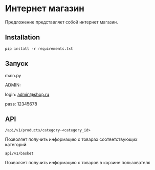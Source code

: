 # Интернет магазин

Предложение представляет собой интернет магазин.

## Installation

```pip install -r requirements.txt```

## Запуск
main.py

ADMIN:

login: admin@shop.ru

pass: 12345678
## API
```/api/v1/products/category-<category_id>```

Позволяет получить информацию о товарах соответствующих категорий

```api/v1/basket```

Позволяет получить информацию о товаров в корзине пользователя
